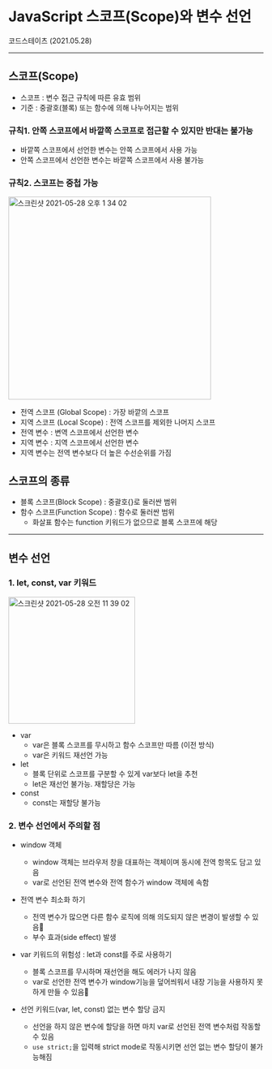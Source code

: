 # JavaScript 스코프(Scope)와 변수 선언
코드스테이츠 (2021.05.28)

***

## 스코프(Scope) 
- 스코프 : 변수 접근 규칙에 따른 유효 범위
- 기준 : 중괄호(블록) 또는 함수에 의해 나누어지는 범위

### 규칙1. 안쪽 스코프에서 바깥쪽 스코프로 접근할 수 있지만 반대는 불가능
- 바깥쪽 스코프에서 선언한 변수는 안쪽 스코프에서 사용 가능
- 안쪽 스코프에서 선언한 변수는 바깥쪽 스코프에서 사용 불가능

### 규칙2. 스코프는 중첩 가능

<img width="400" alt="스크린샷 2021-05-28 오후 1 34 02" src="https://user-images.githubusercontent.com/80403988/119929955-7bb13c80-bfb9-11eb-8a6b-d4938ddfaf07.png">

- 전역 스코프 (Global Scope) : 가장 바깥의 스코프
- 지역 스코프 (Local Scope) : 전역 스코프를 제외한 나머지 스코프
- 전역 변수 : 변역 스코프에서 선언한 변수
- 지역 변수 : 지역 스코프에서 선언한 변수
- 지역 변수는 전역 변수보다 더 높은 수선순위를 가짐

## 스코프의 종류
- 블록 스코프(Block Scope) : 중괄호{}로 둘러싼 범위
- 함수 스코프(Function Scope) : 함수로 둘러싼 범위
  - 화살표 함수는 function 키워드가 없으므로 블록 스코프에 해당

***

## 변수 선언

### 1. let, const, var 키워드

<img width="250" alt="스크린샷 2021-05-28 오전 11 39 02" src="https://user-images.githubusercontent.com/80403988/119929987-8a97ef00-bfb9-11eb-8563-f7ee945d22d0.png">

- var
  - var은 블록 스코프를 무시하고 함수 스코프만 따름 (이전 방식)
  - var은 키워드 재선언 가능
- let  
  - 블록 단위로 스코프를 구분할 수 있게 var보다 let을 추천
  - let은 재선언 불가능. 재할당은 가능
- const
  - const는 재할당 불가능

### 2. 변수 선언에서 주의할 점
- window 객체
  - window 객체는 브라우저 창을 대표하는 객체이며 동시에 전역 항목도 담고 있음
  - var로 선언된 전역 변수와 전역 함수가 window 객체에 속함

- 전역 변수 최소화 하기
  - 전역 변수가 많으면 다른 함수 로직에 의해 의도되지 않은 변경이 발생할 수 있음
  - 부수 효과(side effect) 발생

- var 키워드의 위험성 : let과 const를 주로 사용하기
  - 블록 스코프를 무시하며 재선언을 해도 에러가 나지 않음
  - var로 선언한 전역 변수가 window기능을 덮어씌워서 내장 기능을 사용하지 못하게 만들 수 있음

- 선언 키워드(var, let, const) 없는 변수 할당 금지
  - 선언을 하지 않은 변수에 할당을 하면 마치 var로 선언된 전역 변수처럼 작동할 수 있음
  - ```use strict;```을 입력해 strict mode로 작동시키면 선언 없는 변수 할당이 불가능해짐
  
